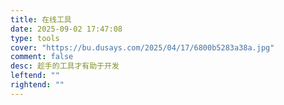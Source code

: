 ```yaml
---
title: 在线工具
date: 2025-09-02 17:47:08
type: tools
cover: "https://bu.dusays.com/2025/04/17/6800b5283a38a.jpg"
comment: false
desc: 趁手的工具才有助于开发
leftend: ""
rightend: ""
---
```

